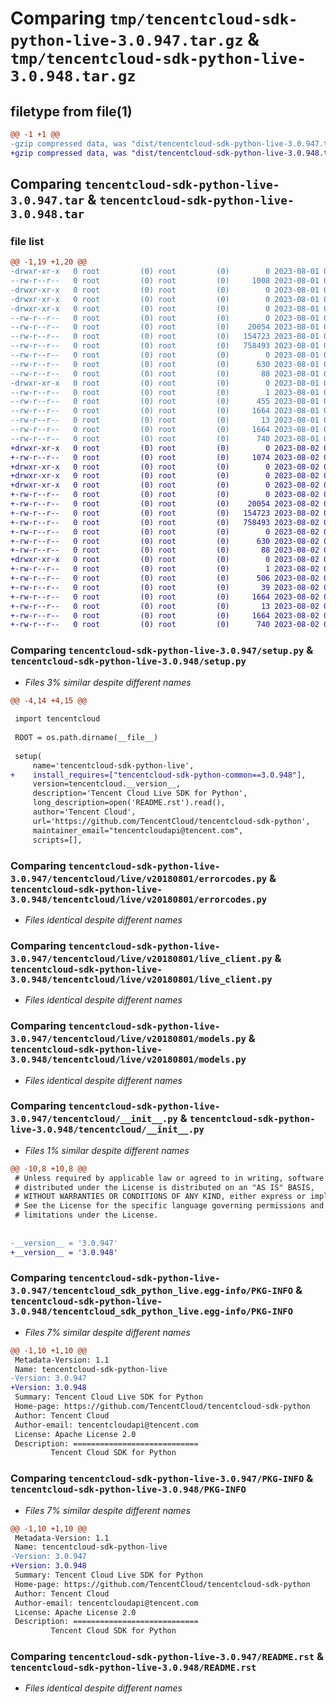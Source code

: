 # Comparing `tmp/tencentcloud-sdk-python-live-3.0.947.tar.gz` & `tmp/tencentcloud-sdk-python-live-3.0.948.tar.gz`

## filetype from file(1)

```diff
@@ -1 +1 @@
-gzip compressed data, was "dist/tencentcloud-sdk-python-live-3.0.947.tar", last modified: Tue Aug  1 00:51:26 2023, max compression
+gzip compressed data, was "dist/tencentcloud-sdk-python-live-3.0.948.tar", last modified: Wed Aug  2 00:32:52 2023, max compression
```

## Comparing `tencentcloud-sdk-python-live-3.0.947.tar` & `tencentcloud-sdk-python-live-3.0.948.tar`

### file list

```diff
@@ -1,19 +1,20 @@
-drwxr-xr-x   0 root         (0) root         (0)        0 2023-08-01 00:51:26.000000 tencentcloud-sdk-python-live-3.0.947/
--rw-r--r--   0 root         (0) root         (0)     1008 2023-08-01 00:51:26.000000 tencentcloud-sdk-python-live-3.0.947/setup.py
-drwxr-xr-x   0 root         (0) root         (0)        0 2023-08-01 00:51:26.000000 tencentcloud-sdk-python-live-3.0.947/tencentcloud/
-drwxr-xr-x   0 root         (0) root         (0)        0 2023-08-01 00:51:26.000000 tencentcloud-sdk-python-live-3.0.947/tencentcloud/live/
-drwxr-xr-x   0 root         (0) root         (0)        0 2023-08-01 00:51:26.000000 tencentcloud-sdk-python-live-3.0.947/tencentcloud/live/v20180801/
--rw-r--r--   0 root         (0) root         (0)        0 2023-08-01 00:51:26.000000 tencentcloud-sdk-python-live-3.0.947/tencentcloud/live/v20180801/__init__.py
--rw-r--r--   0 root         (0) root         (0)    20054 2023-08-01 00:51:26.000000 tencentcloud-sdk-python-live-3.0.947/tencentcloud/live/v20180801/errorcodes.py
--rw-r--r--   0 root         (0) root         (0)   154723 2023-08-01 00:51:26.000000 tencentcloud-sdk-python-live-3.0.947/tencentcloud/live/v20180801/live_client.py
--rw-r--r--   0 root         (0) root         (0)   758493 2023-08-01 00:51:26.000000 tencentcloud-sdk-python-live-3.0.947/tencentcloud/live/v20180801/models.py
--rw-r--r--   0 root         (0) root         (0)        0 2023-08-01 00:51:26.000000 tencentcloud-sdk-python-live-3.0.947/tencentcloud/live/__init__.py
--rw-r--r--   0 root         (0) root         (0)      630 2023-08-01 00:51:26.000000 tencentcloud-sdk-python-live-3.0.947/tencentcloud/__init__.py
--rw-r--r--   0 root         (0) root         (0)       88 2023-08-01 00:51:26.000000 tencentcloud-sdk-python-live-3.0.947/setup.cfg
-drwxr-xr-x   0 root         (0) root         (0)        0 2023-08-01 00:51:26.000000 tencentcloud-sdk-python-live-3.0.947/tencentcloud_sdk_python_live.egg-info/
--rw-r--r--   0 root         (0) root         (0)        1 2023-08-01 00:51:26.000000 tencentcloud-sdk-python-live-3.0.947/tencentcloud_sdk_python_live.egg-info/dependency_links.txt
--rw-r--r--   0 root         (0) root         (0)      455 2023-08-01 00:51:26.000000 tencentcloud-sdk-python-live-3.0.947/tencentcloud_sdk_python_live.egg-info/SOURCES.txt
--rw-r--r--   0 root         (0) root         (0)     1664 2023-08-01 00:51:26.000000 tencentcloud-sdk-python-live-3.0.947/tencentcloud_sdk_python_live.egg-info/PKG-INFO
--rw-r--r--   0 root         (0) root         (0)       13 2023-08-01 00:51:26.000000 tencentcloud-sdk-python-live-3.0.947/tencentcloud_sdk_python_live.egg-info/top_level.txt
--rw-r--r--   0 root         (0) root         (0)     1664 2023-08-01 00:51:26.000000 tencentcloud-sdk-python-live-3.0.947/PKG-INFO
--rw-r--r--   0 root         (0) root         (0)      740 2023-08-01 00:51:26.000000 tencentcloud-sdk-python-live-3.0.947/README.rst
+drwxr-xr-x   0 root         (0) root         (0)        0 2023-08-02 00:32:52.000000 tencentcloud-sdk-python-live-3.0.948/
+-rw-r--r--   0 root         (0) root         (0)     1074 2023-08-02 00:32:52.000000 tencentcloud-sdk-python-live-3.0.948/setup.py
+drwxr-xr-x   0 root         (0) root         (0)        0 2023-08-02 00:32:52.000000 tencentcloud-sdk-python-live-3.0.948/tencentcloud/
+drwxr-xr-x   0 root         (0) root         (0)        0 2023-08-02 00:32:52.000000 tencentcloud-sdk-python-live-3.0.948/tencentcloud/live/
+drwxr-xr-x   0 root         (0) root         (0)        0 2023-08-02 00:32:52.000000 tencentcloud-sdk-python-live-3.0.948/tencentcloud/live/v20180801/
+-rw-r--r--   0 root         (0) root         (0)        0 2023-08-02 00:32:52.000000 tencentcloud-sdk-python-live-3.0.948/tencentcloud/live/v20180801/__init__.py
+-rw-r--r--   0 root         (0) root         (0)    20054 2023-08-02 00:32:52.000000 tencentcloud-sdk-python-live-3.0.948/tencentcloud/live/v20180801/errorcodes.py
+-rw-r--r--   0 root         (0) root         (0)   154723 2023-08-02 00:32:52.000000 tencentcloud-sdk-python-live-3.0.948/tencentcloud/live/v20180801/live_client.py
+-rw-r--r--   0 root         (0) root         (0)   758493 2023-08-02 00:32:52.000000 tencentcloud-sdk-python-live-3.0.948/tencentcloud/live/v20180801/models.py
+-rw-r--r--   0 root         (0) root         (0)        0 2023-08-02 00:32:52.000000 tencentcloud-sdk-python-live-3.0.948/tencentcloud/live/__init__.py
+-rw-r--r--   0 root         (0) root         (0)      630 2023-08-02 00:32:52.000000 tencentcloud-sdk-python-live-3.0.948/tencentcloud/__init__.py
+-rw-r--r--   0 root         (0) root         (0)       88 2023-08-02 00:32:52.000000 tencentcloud-sdk-python-live-3.0.948/setup.cfg
+drwxr-xr-x   0 root         (0) root         (0)        0 2023-08-02 00:32:52.000000 tencentcloud-sdk-python-live-3.0.948/tencentcloud_sdk_python_live.egg-info/
+-rw-r--r--   0 root         (0) root         (0)        1 2023-08-02 00:32:52.000000 tencentcloud-sdk-python-live-3.0.948/tencentcloud_sdk_python_live.egg-info/dependency_links.txt
+-rw-r--r--   0 root         (0) root         (0)      506 2023-08-02 00:32:52.000000 tencentcloud-sdk-python-live-3.0.948/tencentcloud_sdk_python_live.egg-info/SOURCES.txt
+-rw-r--r--   0 root         (0) root         (0)       39 2023-08-02 00:32:52.000000 tencentcloud-sdk-python-live-3.0.948/tencentcloud_sdk_python_live.egg-info/requires.txt
+-rw-r--r--   0 root         (0) root         (0)     1664 2023-08-02 00:32:52.000000 tencentcloud-sdk-python-live-3.0.948/tencentcloud_sdk_python_live.egg-info/PKG-INFO
+-rw-r--r--   0 root         (0) root         (0)       13 2023-08-02 00:32:52.000000 tencentcloud-sdk-python-live-3.0.948/tencentcloud_sdk_python_live.egg-info/top_level.txt
+-rw-r--r--   0 root         (0) root         (0)     1664 2023-08-02 00:32:52.000000 tencentcloud-sdk-python-live-3.0.948/PKG-INFO
+-rw-r--r--   0 root         (0) root         (0)      740 2023-08-02 00:32:52.000000 tencentcloud-sdk-python-live-3.0.948/README.rst
```

### Comparing `tencentcloud-sdk-python-live-3.0.947/setup.py` & `tencentcloud-sdk-python-live-3.0.948/setup.py`

 * *Files 3% similar despite different names*

```diff
@@ -4,14 +4,15 @@
 
 import tencentcloud
 
 ROOT = os.path.dirname(__file__)
 
 setup(
     name='tencentcloud-sdk-python-live',
+    install_requires=["tencentcloud-sdk-python-common==3.0.948"],
     version=tencentcloud.__version__,
     description='Tencent Cloud Live SDK for Python',
     long_description=open('README.rst').read(),
     author='Tencent Cloud',
     url='https://github.com/TencentCloud/tencentcloud-sdk-python',
     maintainer_email="tencentcloudapi@tencent.com",
     scripts=[],
```

### Comparing `tencentcloud-sdk-python-live-3.0.947/tencentcloud/live/v20180801/errorcodes.py` & `tencentcloud-sdk-python-live-3.0.948/tencentcloud/live/v20180801/errorcodes.py`

 * *Files identical despite different names*

### Comparing `tencentcloud-sdk-python-live-3.0.947/tencentcloud/live/v20180801/live_client.py` & `tencentcloud-sdk-python-live-3.0.948/tencentcloud/live/v20180801/live_client.py`

 * *Files identical despite different names*

### Comparing `tencentcloud-sdk-python-live-3.0.947/tencentcloud/live/v20180801/models.py` & `tencentcloud-sdk-python-live-3.0.948/tencentcloud/live/v20180801/models.py`

 * *Files identical despite different names*

### Comparing `tencentcloud-sdk-python-live-3.0.947/tencentcloud/__init__.py` & `tencentcloud-sdk-python-live-3.0.948/tencentcloud/__init__.py`

 * *Files 1% similar despite different names*

```diff
@@ -10,8 +10,8 @@
 # Unless required by applicable law or agreed to in writing, software
 # distributed under the License is distributed on an "AS IS" BASIS,
 # WITHOUT WARRANTIES OR CONDITIONS OF ANY KIND, either express or implied.
 # See the License for the specific language governing permissions and
 # limitations under the License.
 
 
-__version__ = '3.0.947'
+__version__ = '3.0.948'
```

### Comparing `tencentcloud-sdk-python-live-3.0.947/tencentcloud_sdk_python_live.egg-info/PKG-INFO` & `tencentcloud-sdk-python-live-3.0.948/tencentcloud_sdk_python_live.egg-info/PKG-INFO`

 * *Files 7% similar despite different names*

```diff
@@ -1,10 +1,10 @@
 Metadata-Version: 1.1
 Name: tencentcloud-sdk-python-live
-Version: 3.0.947
+Version: 3.0.948
 Summary: Tencent Cloud Live SDK for Python
 Home-page: https://github.com/TencentCloud/tencentcloud-sdk-python
 Author: Tencent Cloud
 Author-email: tencentcloudapi@tencent.com
 License: Apache License 2.0
 Description: ============================
         Tencent Cloud SDK for Python
```

### Comparing `tencentcloud-sdk-python-live-3.0.947/PKG-INFO` & `tencentcloud-sdk-python-live-3.0.948/PKG-INFO`

 * *Files 7% similar despite different names*

```diff
@@ -1,10 +1,10 @@
 Metadata-Version: 1.1
 Name: tencentcloud-sdk-python-live
-Version: 3.0.947
+Version: 3.0.948
 Summary: Tencent Cloud Live SDK for Python
 Home-page: https://github.com/TencentCloud/tencentcloud-sdk-python
 Author: Tencent Cloud
 Author-email: tencentcloudapi@tencent.com
 License: Apache License 2.0
 Description: ============================
         Tencent Cloud SDK for Python
```

### Comparing `tencentcloud-sdk-python-live-3.0.947/README.rst` & `tencentcloud-sdk-python-live-3.0.948/README.rst`

 * *Files identical despite different names*

